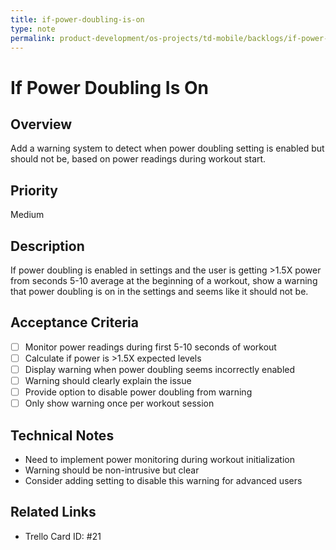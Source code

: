 ```yaml
---
title: if-power-doubling-is-on
type: note
permalink: product-development/os-projects/td-mobile/backlogs/if-power-doubling-is-on
---
```


# If Power Doubling Is On

## Overview
Add a warning system to detect when power doubling setting is enabled but should not be, based on power readings during workout start.

## Priority
Medium

## Description
If power doubling is enabled in settings and the user is getting >1.5X power from seconds 5-10 average at the beginning of a workout, show a warning that power doubling is on in the settings and seems like it should not be.

## Acceptance Criteria
- [ ] Monitor power readings during first 5-10 seconds of workout
- [ ] Calculate if power is >1.5X expected levels
- [ ] Display warning when power doubling seems incorrectly enabled
- [ ] Warning should clearly explain the issue
- [ ] Provide option to disable power doubling from warning
- [ ] Only show warning once per workout session

## Technical Notes
- Need to implement power monitoring during workout initialization
- Warning should be non-intrusive but clear
- Consider adding setting to disable this warning for advanced users

## Related Links
- Trello Card ID: #21